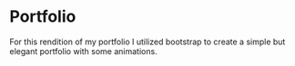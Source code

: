 # Portfolio

For this rendition of my portfolio I utilized bootstrap to create a simple but elegant portfolio with some animations.
